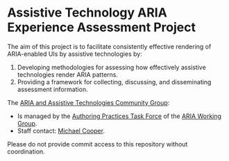 # Assistive Technology ARIA Experience Assessment Project

The aim of this project is to facilitate consistently effective rendering of ARIA-enabled UIs by assistive technologies by:

1. Developing methodologies for assessing how effectively assistive technologies render ARIA patterns.
2. Providing a framework for collecting, discussing, and disseminating assessment information.

The [ARIA and Assistive Technologies Community Group](https://www.w3.org/community/aria-at/):

* Is managed by the [Authoring Practices Task Force](https://www.w3.org/WAI/ARIA/task-forces/practices/) of the [ARIA Working Group](http://www.w3.org/WAI/ARIA/).
* Staff contact: [Michael Cooper](http://www.w3.org/People/cooper/).

Please do not provide commit access to this repository without coordination.
